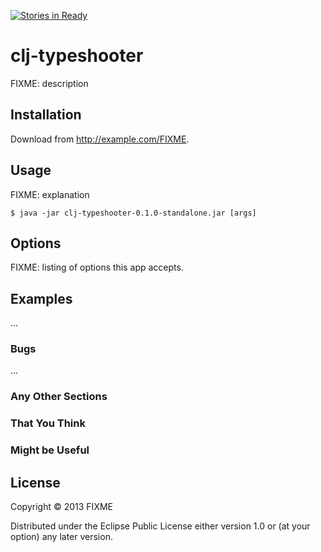 [![Stories in Ready](https://badge.waffle.io/mattdeboard/clj-typeshooter.png)](http://waffle.io/mattdeboard/clj-typeshooter)

# clj-typeshooter

FIXME: description

## Installation

Download from http://example.com/FIXME.

## Usage

FIXME: explanation

    $ java -jar clj-typeshooter-0.1.0-standalone.jar [args]

## Options

FIXME: listing of options this app accepts.

## Examples

...

### Bugs

...

### Any Other Sections
### That You Think
### Might be Useful

## License

Copyright © 2013 FIXME

Distributed under the Eclipse Public License either version 1.0 or (at
your option) any later version.
